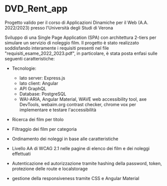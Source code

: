 # DVD_Rent_app

Progetto valido per il corso di Applicazioni Dinamiche per il Web (A.A. 2022/2023) presso l'Università degli Studi di Verona

Sviluppo di una Single Page Application (SPA) con architettura 2-tiers per simulare un servizio di noleggio film.
Il progetto è stato realizzato soddisfando interamente i requisiti presenti nel file "requisiti_esame_2022_2023.pdf", in particolare, è stata posta enfasi sulle seguenti caratteristiche:

- Tecnologie: 
    - lato server: Express.js
    - lato client: Angular
    - API GraphQL
    - Database: PostgreSQL
    - WAI-ARIA, Angular Material, WAVE web accessibility tool, axe DevTools, webaim.org contrast checker, chrome vox per implementare e testare l'accessibilità

- Ricerca dei film per titolo

- Filtraggio dei film per categoria

- Ordinamento dei noleggi in base alle caratteristiche 

- Livello AA di WCAG 2.1 nelle pagine di elenco dei film e dei noleggi effettuati

- Autenticazione ed autorizzazione tramite hashing della password, token, protezione delle route e localstorage

- gestione della responsiveness  tramite CSS e Angular Material
